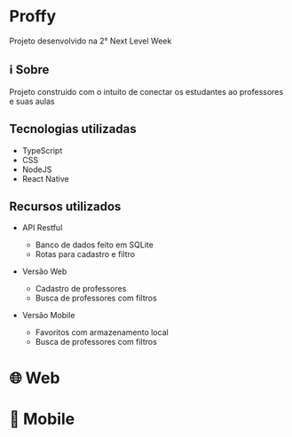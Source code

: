 # Proffy

Projeto desenvolvido na 2° Next Level Week 

## :information_source:	 Sobre
Projeto construido com o intuito de conectar os estudantes ao professores e suas aulas
## Tecnologias utilizadas
 - TypeScript
 - CSS
 - NodeJS
 - React Native 
## Recursos utilizados 
 - API Restful
   - Banco de dados feito em SQLite
   - Rotas para cadastro e filtro
 - Versão Web
   - Cadastro de professores 
   - Busca de professores com filtros 
   
 - Versão Mobile
   - Favoritos com armazenamento local 
   - Busca de professores com filtros 
 
    

 

# :globe_with_meridians:	Web

# :iphone:	Mobile

